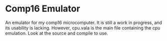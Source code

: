 # Comp16 Emulator
An emulator for my comp16 microcomputer. It is still a work in progress, and its usability is lacking. However, cpu.vala is the main file containing the cpu emulation. Look at the source and compile to use.
